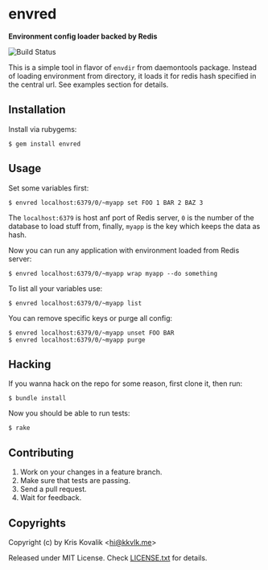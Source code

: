 # envred

**Environment config loader backed by Redis**

![Build Status](https://app.wercker.com/status/0aa6c6c8ed8cd84fb608604ae7dc7604/s/)

This is a simple tool in flavor of `envdir` from daemontools package. Instead of
loading environment from directory, it loads it for redis hash specified in
the central url. See examples section for details.

## Installation

Install via rubygems:

    $ gem install envred

## Usage

Set some variables first:

    $ envred localhost:6379/0/~myapp set FOO 1 BAR 2 BAZ 3

The `localhost:6379` is host anf port of Redis server, `0` is the number of
the database to load stuff from, finally, `myapp` is the key which keeps
the data as hash.

Now you can run any application with environment loaded from Redis server:

    $ envred localhost:6379/0/~myapp wrap myapp --do something

To list all your variables use:

    $ envred localhost:6379/0/~myapp list

You can remove specific keys or purge all config:

    $ envred localhost:6379/0/~myapp unset FOO BAR
    $ envred localhost:6379/0/~myapp purge

## Hacking

If you wanna hack on the repo for some reason, first clone it, then run:

    $ bundle install

Now you should be able to run tests:

    $ rake

## Contributing

1. Work on your changes in a feature branch.
2. Make sure that tests are passing.
3. Send a pull request.
4. Wait for feedback.

## Copyrights

Copyright (c) by Kris Kovalik <<hi@kkvlk.me>>

Released under MIT License. Check [LICENSE.txt](LICENSE.txt) for details.
